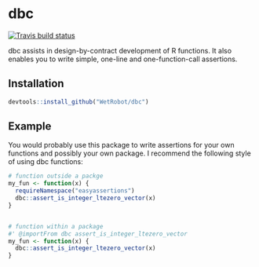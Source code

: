 
# dbc

<!-- badges: start -->
[![Travis build status](https://travis-ci.org/WetRobot/easyassertions.svg?branch=master)](https://travis-ci.org/WetRobot/dbc)
<!-- badges: end -->

dbc assists in design-by-contract development of R functions. 
It also enables you to write simple, one-line and one-function-call assertions.

## Installation

``` r
devtools::install_github("WetRobot/dbc")
```

## Example

You would probably use this package to write assertions for your own functions
and possibly your own package. I recommend the following style of using
dbc functions:

``` r
# function outside a packge
my_fun <- function(x) {
  requireNamespace("easyassertions")
  dbc::assert_is_integer_ltezero_vector(x)
}


# function within a package
#' @importFrom dbc assert_is_integer_ltezero_vector
my_fun <- function(x) {
  dbc::assert_is_integer_ltezero_vector(x)
}
```

